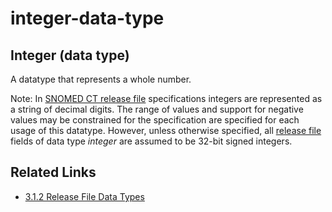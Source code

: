 # integer-data-type

## Integer (data type)

A datatype that represents a whole number.

Note: In [SNOMED CT release file](https://confluence.ihtsdotools.org/display/DOCGLOSS/SNOMED+CT+release+file) specifications integers are represented as a string of decimal digits. The range of values and support for negative values may be constrained for the specification are specified for each usage of this datatype. However, unless otherwise specified, all [release file](https://confluence.ihtsdotools.org/display/DOCGLOSS/release+file) fields of data type _integer_ are assumed to be 32-bit signed integers.

## Related Links

* [3.1.2 Release File Data Types](../../3.1.2-Release-File-Data-Types_28739352.html)
